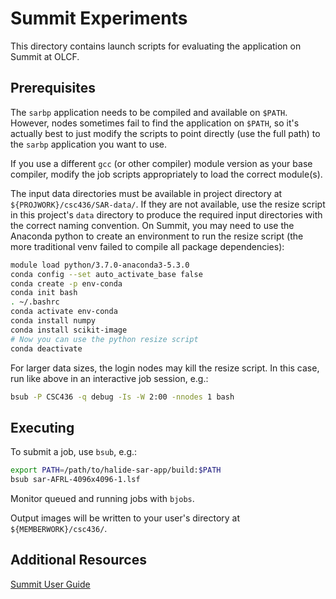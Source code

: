 # Summit Experiments

This directory contains launch scripts for evaluating the application on Summit at OLCF.


## Prerequisites

The `sarbp` application needs to be compiled and available on `$PATH`.
However, nodes sometimes fail to find the application on `$PATH`, so it's actually best to just modify the scripts to point directly (use the full path) to the `sarbp` application you want to use.

If you use a different `gcc` (or other compiler) module version as your base compiler, modify the job scripts appropriately to load the correct module(s).

The input data directories must be available in project directory at `${PROJWORK}/csc436/SAR-data/`.
If they are not available, use the resize script in this project's `data` directory to produce the required input directories with the correct naming convention.
On Summit, you may need to use the Anaconda python to create an environment to run the resize script (the more traditional venv failed to compile all package dependencies):

```sh
module load python/3.7.0-anaconda3-5.3.0
conda config --set auto_activate_base false
conda create -p env-conda
conda init bash
. ~/.bashrc
conda activate env-conda
conda install numpy
conda install scikit-image
# Now you can use the python resize script
conda deactivate
```

For larger data sizes, the login nodes may kill the resize script.
In this case, run like above in an interactive job session, e.g.:

```sh
bsub -P CSC436 -q debug -Is -W 2:00 -nnodes 1 bash
```


## Executing

To submit a job, use `bsub`, e.g.:

```sh
export PATH=/path/to/halide-sar-app/build:$PATH
bsub sar-AFRL-4096x4096-1.lsf
```

Monitor queued and running jobs with `bjobs`.

Output images will be written to your user's directory at `${MEMBERWORK}/csc436/`.


## Additional Resources

[Summit User Guide](https://docs.olcf.ornl.gov/systems/summit_user_guide.html)
